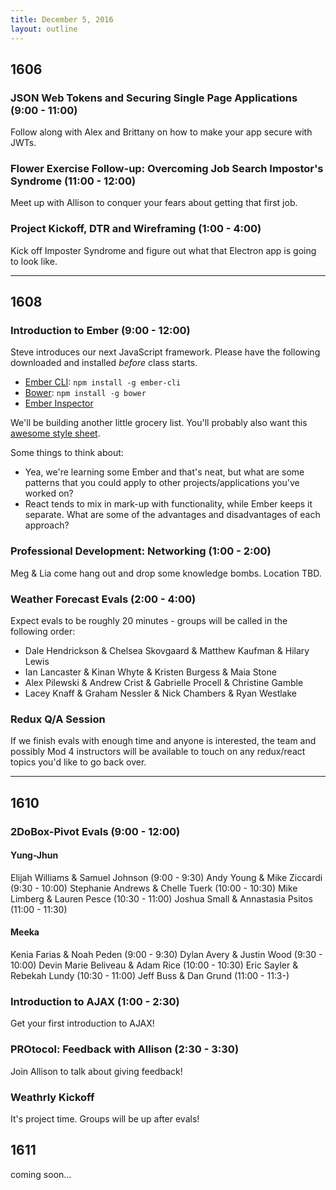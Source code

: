 ```yaml
---
title: December 5, 2016
layout: outline
---
```


## 1606

### JSON Web Tokens and Securing Single Page Applications (9:00 - 11:00)

Follow along with Alex and Brittany on how to make your app secure with JWTs.

### Flower Exercise Follow-up: Overcoming Job Search Impostor's Syndrome (11:00 - 12:00)

Meet up with Allison to conquer your fears about getting that first job.

### Project Kickoff, DTR and Wireframing (1:00 - 4:00)

Kick off Imposter Syndrome and figure out what that Electron app is going to look like.

***

## 1608

### Introduction to Ember (9:00 - 12:00)

Steve introduces our next JavaScript framework. Please have the following downloaded and installed _before_ class starts.

- [Ember CLI](https://ember-cli.com/): `npm install -g ember-cli`
- [Bower](https://bower.io/): `npm install -g bower`
- [Ember Inspector](https://chrome.google.com/webstore/detail/ember-inspector/bmdblncegkenkacieihfhpjfppoconhi?hl=en)

We'll be building another little grocery list. You'll probably also want this [awesome style sheet](https://gist.github.com/stevekinney/7c24cc786d6f78f4ef3b7498fd3589e9).

Some things to think about:

- Yea, we're learning some Ember and that's neat, but what are some patterns that you could apply to other projects/applications you've worked on?
- React tends to mix in mark-up with functionality, while Ember keeps it separate. What are some of the advantages and disadvantages of each approach?

### Professional Development: Networking (1:00 - 2:00)

Meg & Lia come hang out and drop some knowledge bombs. Location TBD.

### Weather Forecast Evals (2:00 - 4:00)

Expect evals to be roughly 20 minutes - groups will be called in the following order:  

* Dale Hendrickson & Chelsea Skovgaard & Matthew Kaufman & Hilary Lewis
* Ian Lancaster & Kinan Whyte & Kristen Burgess & Maia Stone  
* Alex Pilewski & Andrew Crist & Gabrielle Procell & Christine Gamble
* Lacey Knaff & Graham Nessler & Nick Chambers & Ryan Westlake


### Redux Q/A Session

If we finish evals with enough time and anyone is interested, the team and possibly Mod 4 instructors will be available to touch on any redux/react topics you'd like to go back over.

***

## 1610

### 2DoBox-Pivot Evals (9:00 - 12:00)

#### Yung-Jhun

Elijah Williams & Samuel Johnson (9:00 - 9:30)
Andy Young & Mike Ziccardi (9:30 - 10:00)
Stephanie Andrews & Chelle Tuerk (10:00 - 10:30)
Mike Limberg & Lauren Pesce (10:30 - 11:00)
Joshua Small & Annastasia Psitos (11:00 - 11:30)

#### Meeka

Kenia Farias & Noah Peden (9:00 - 9:30)
Dylan Avery & Justin Wood (9:30 - 10:00)
Devin Marie Beliveau & Adam Rice (10:00 - 10:30)
Eric Sayler & Rebekah Lundy (10:30 - 11:00)
Jeff Buss & Dan Grund (11:00 - 11:3-)


### Introduction to AJAX (1:00 - 2:30)

Get your first introduction to AJAX!

### PROtocol: Feedback with Allison (2:30 - 3:30)

Join Allison to talk about giving feedback!

### Weathrly Kickoff

It's project time. Groups will be up after evals!

## 1611
coming soon...

